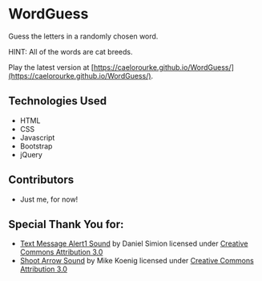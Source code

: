 # WordGuess
Guess the letters in a randomly chosen word.

HINT: All of the words are cat breeds.

Play the latest version at [https://caelorourke.github.io/WordGuess/](https://caelorourke.github.io/WordGuess/).

## Technologies Used
- HTML
- CSS
- Javascript
- Bootstrap
- jQuery

## Contributors
- Just me, for now!

## Special Thank You for:
- [Text Message Alert1 Sound](http://soundbible.com/2154-Text-Message-Alert-1.html) by Daniel Simion licensed under [Creative Commons Attribution 3.0](https://creativecommons.org/licenses/by/3.0/)
- [Shoot Arrow Sound](http://soundbible.com/2108-Shoot-Arrow.html) by Mike Koenig licensed under [Creative Commons Attribution 3.0](https://creativecommons.org/licenses/by/3.0/)
